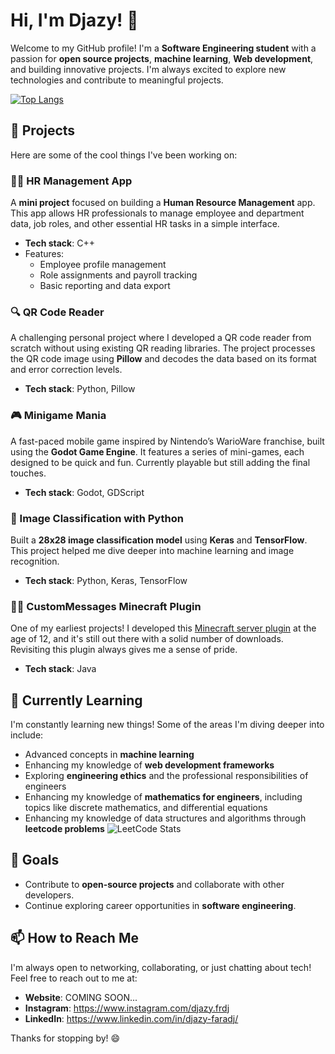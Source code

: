 # Hi, I'm Djazy! 👋

Welcome to my GitHub profile! I'm a **Software Engineering student** with a passion for **open source projects**, **machine learning**, **Web development**, and building innovative projects. I'm always excited to explore new technologies and contribute to meaningful projects. 

[![Top Langs](https://github-readme-stats.vercel.app/api/top-langs/?username=djazy-faradj&hide=gdscript,gap&hide_progress=true&theme=transparent)](https://github.com/anuraghazra/github-readme-stats)

## 🚀 Projects 

Here are some of the cool things I've been working on:

### 🧑‍💻 HR Management App
A **mini project** focused on building a **Human Resource Management** app. This app allows HR professionals to manage employee and department data, job roles, and other essential HR tasks in a simple interface.
- **Tech stack**: C++
- Features:
  - Employee profile management
  - Role assignments and payroll tracking
  - Basic reporting and data export

### 🔍 QR Code Reader
A challenging personal project where I developed a QR code reader from scratch without using existing QR reading libraries. The project processes the QR code image using **Pillow** and decodes the data based on its format and error correction levels.
- **Tech stack**: Python, Pillow
  
### 🎮 Minigame Mania
A fast-paced mobile game inspired by Nintendo’s WarioWare franchise, built using the **Godot Game Engine**. It features a series of mini-games, each designed to be quick and fun. Currently playable but still adding the final touches.
- **Tech stack**: Godot, GDScript

### 🧠 Image Classification with Python
Built a **28x28 image classification model** using **Keras** and **TensorFlow**. This project helped me dive deeper into machine learning and image recognition.
- **Tech stack**: Python, Keras, TensorFlow

### 🧑‍💼 CustomMessages Minecraft Plugin
One of my earliest projects! I developed this [Minecraft server plugin](https://www.curseforge.com/minecraft/bukkit-plugins/privatemessages) at the age of 12, and it's still out there with a solid number of downloads. Revisiting this plugin always gives me a sense of pride.
- **Tech stack**: Java

## 🌱 Currently Learning
I'm constantly learning new things! Some of the areas I'm diving deeper into include:
- Advanced concepts in **machine learning**
- Enhancing my knowledge of **web development frameworks**
- Exploring **engineering ethics** and the professional responsibilities of engineers
- Enhancing my knowledge of **mathematics for engineers**, including topics like discrete mathematics, and differential equations
- Enhancing my knowledge of data structures and algorithms through **leetcode problems**
 ![LeetCode Stats](https://leetcard.jacoblin.cool/jazzzy?theme=dark&font=Noto%20Sans%20Buhid&border_radius=10&show_rank=false&animation=true)

## 🎯 Goals
- Contribute to **open-source projects** and collaborate with other developers.
- Continue exploring career opportunities in **software engineering**.

## 📫 How to Reach Me
I'm always open to networking, collaborating, or just chatting about tech! Feel free to reach out to me at:

- **Website**: COMING SOON...
- **Instagram**: https://www.instagram.com/djazy.frdj
- **LinkedIn**: https://www.linkedin.com/in/djazy-faradj/

Thanks for stopping by! 😄
